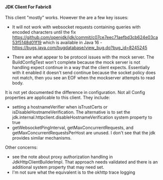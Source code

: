#### JDK Client For Fabric8

This client "mostly" works.  However the are a few key issues:

* It will not work with websocket requests containing queries with encoded characters until the fix https://github.com/openjdk/jdk/commit/c07ce7eec71aefbd3cb624e03ca53f5148d01f19 which is available in Java 16 - https://bugs.java.com/bugdatabase/view_bug.do?bug_id=8245245

* There are what appear to be protocol issues with the mock server.  The BuildConfigTest won't complete because the mock server is not handling expect continue in a way that the client expects.  Essentially with it enabled it doesn't send continue because the socket policy does not match, then you see an EOF when the mockserver attempts to read body.

It is not yet documented the difference in configuration.  Not all Config properties are applicable to this client.  They include:
- setting a hostnameVerifier when isTrustCerts or isDisableHostnameVerification.  The alternative is to set the jdk.internal.httpclient.disableHostnameVerification system property to true
- getWebsocketPingInterval, getMaxConcurrentRequests, and getMaxConcurrentRequestsPerHost are unused.  I don't see that the jdk provides similar mechanisms.

Other concerns:
- see the note about proxy authorization handling in JdkHttpClientBuilderImpl.  That approach needs validated and there is an additional system property that may need set.
- I'm not sure what the equivalent is to the okhttp trace logging
